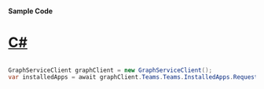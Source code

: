 #### Sample Code
# [C#](#tab/Csharp)

```C#

GraphServiceClient graphClient = new GraphServiceClient();
var installedApps = await graphClient.Teams.Teams.InstalledApps.Request().GetAsync();

```